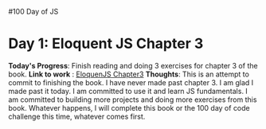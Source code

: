 #100 Day of JS

# Day 1: Eloquent JS Chapter 3
**Today's Progress**: Finish reading and doing 3 exercises for chapter 3 of the book. 
**Link to work** : [EloquenJS Chapter3](https://github.com/nnh242/Reading-Notes/tree/master/eloquentJSnotes/chapter-03)
**Thoughts**: This is an attempt to commit to finishing the book. I have never made past chapter 3. I am glad I made past it today. I am committed to use it and learn JS fundamentals. I am committed to building more projects and doing more exercises from this book. Whatever happens, I will complete this book or the 100 day of code challenge this time, whatever comes first.

